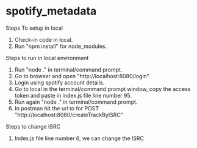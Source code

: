 # spotify_metadata

Steps To setup in local
1. Check-in code in local.
2. Run "npm install" for node_modules.


Steps to run in local environment
1. Run "node ." in terminal/command prompt.
2. Go to browser and open "http://localhost:8080/login"
3. Login using spotify account details.
4. Go to local in the terminal/command prompt window, copy the access token and paste in index.js file line number 95.
5. Run again "node ." in terminal/command prompt.
6. In postman hit the url to for POST "http://localhost:8080/createTrackByISRC"


Steps to change ISRC
1. Index.js file line number 6, we can change the ISRC
